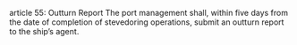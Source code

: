 article 55: Outturn Report
The port management shall, within five days from the date of completion of stevedoring operations, submit an outturn report to the ship’s agent. 
<ul>
</ul>
